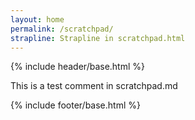 ```yaml
---
layout: home
permalink: /scratchpad/
strapline: Strapline in scratchpad.html
---
```


{% include header/base.html %}

This is a test comment in scratchpad.md

{% include footer/base.html %}